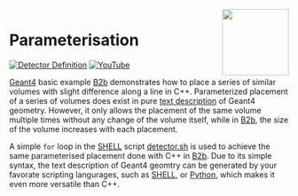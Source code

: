 <img align="right" width="120px" src="https://yt3.ggpht.com/PpWFdVlWCwTuVRMmxA5EMsWqmsLqgo63AepVoZdCzslc0huYKvRjNOtgIyrWiynNgkmgyzNiODFh=s600-c-fcrop64=1,00000000ffffffff-nd-v1-rwa"/>

# Parameterisation

[![Detector Definition](https://img.shields.io/badge/Detector-Definition-blue?style=flat)](..)
[![YouTube](https://img.shields.io/badge/You-Tube-red?style=flat)](https://youtube.com/shorts/Ep6Amj-enAU)

[Geant4][] basic example [B2b][] demonstrates how to place a series of similar volumes with slight difference along a line in C++. Parameterized placement of a series of volumes does exist in pure [text description][] of Geant4 geometry. However, it only allows the placement of the same volume multiple times without any change of the volume itself, while in [B2b][], the size of the volume increases with each placement.

A simple `for` loop in the [SHELL][] script [detector.sh][] is used to achieve the same parameterised placement done with C++ in [B2b][]. Due to its simple syntax, the text description of Geant4 geomtry can be generated by your favorate scripting langurages, such as [SHELL][], or [Python][], which makes it even more versatile than C++.

[Geant4]: https://physino.xyz/geant4
[B2b]: https://github.com/Geant4/geant4/tree/master/examples/basic/B2
[text description]: https://geant4-userdoc.web.cern.ch/UsersGuides/ForApplicationDeveloper/html/Detector/Geometry/geomASCII.html
[SHELL]: https://www.shellscript.sh
[detector.sh]: https://github.com/jintonic/geant4/blob/main/detector/parameterisation/detector.sh
[Python]: https://www.python.org
